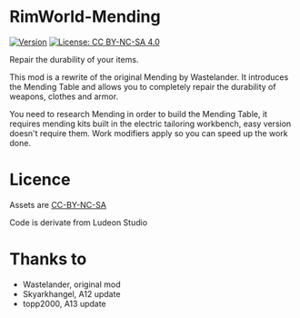 # RimWorld-Mending

[![Version](https://img.shields.io/badge/Rimworld-A17-green.svg)](http://rimworldgame.com/)
[![License: CC BY-NC-SA 4.0](https://img.shields.io/badge/License-CC%20BY--NC--SA%204.0-blue.svg)](http://creativecommons.org/licenses/by-nc-sa/4.0/)

Repair the durability of your items.

This mod is a rewrite of the original Mending by Wastelander. It introduces the Mending Table and allows you to completely repair the durability of weapons, clothes and armor.

You need to research Mending in order to build the Mending Table, it requires mending kits built in the electric tailoring workbench, easy version doesn't require them. Work modifiers apply so you can speed up the work done.

# Licence
Assets are [CC-BY-NC-SA](https://creativecommons.org/licenses/by-nc-sa/4.0/)

Code is derivate from Ludeon Studio

# Thanks to
- Wastelander, original mod
- Skyarkhangel, A12 update
- topp2000, A13 update
